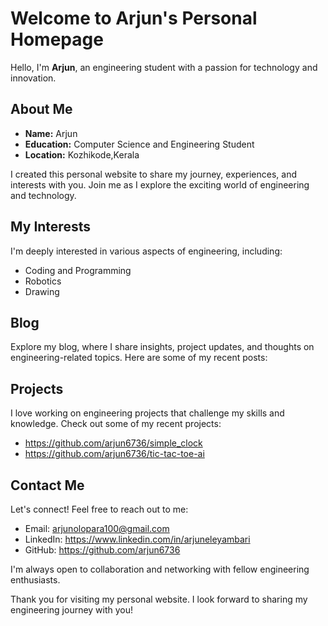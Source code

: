# Welcome to Arjun's Personal Homepage

Hello, I'm **Arjun**, an engineering student with a passion for technology and innovation.

## About Me

- **Name:** Arjun
- **Education:** Computer Science and Engineering Student
- **Location:** Kozhikode,Kerala 

I created this personal website to share my journey, experiences, and interests with you. Join me as I explore the exciting world of engineering and technology.

## My Interests

I'm deeply interested in various aspects of engineering, including:

- Coding and Programming
- Robotics
- Drawing

## Blog

Explore my blog, where I share insights, project updates, and thoughts on engineering-related topics. Here are some of my recent posts:


## Projects

I love working on engineering projects that challenge my skills and knowledge. Check out some of my recent projects:

- https://github.com/arjun6736/simple_clock
- https://github.com/arjun6736/tic-tac-toe-ai

## Contact Me

Let's connect! Feel free to reach out to me:

- Email: arjunolopara100@gmail.com
- LinkedIn: https://www.linkedin.com/in/arjuneleyambari
- GitHub: https://github.com/arjun6736

I'm always open to collaboration and networking with fellow engineering enthusiasts.

Thank you for visiting my personal website. I look forward to sharing my engineering journey with you!
